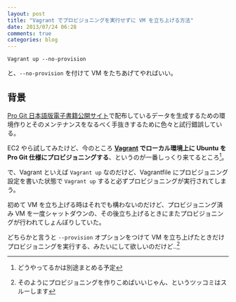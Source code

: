 ```yaml
---
layout: post
title: "Vagrant でプロビジョニングを実行せずに VM を立ち上げる方法"
date: 2013/07/24 06:28
comments: true
categories: blog
---
```


    Vagrant up --no-provision

と、`--no-provision` を付けて VM をたちあげてやればいい。

## 背景

[Pro Git 日本語版電子書籍公開サイト][20]で配布しているデータを生成するための環境作りとそのメンテナンスをなるべく手抜きするために色々と試行錯誤している。

EC2 やら試してみたけど、今のところ **[Vagrant][71] でローカル環境上に Ubuntu を Pro Git 仕様にプロビジョニングする**、というのが一番しっくり来てるところ[^01]。

で、Vagrant といえば `Vagrant up` なのだけど、Vagrantfile にプロビジョニング設定を書いた状態で `Vagrant up` すると必ずプロビジョニングが実行されてしまう。

初めて VM を立ち上げる時はそれでも構わないのだけど、プロビジョニング済み VM を一度シャットダウンの、その後立ち上げるときにまたプロビジョニングが行われてしょんぼりしていた。

どちらかと言うと `--provision` オプションをつけて VM を立ち上げたときだけプロビジョニングを実行する、みたいにして欲しいのだけど..[^02]

[20]: http://progit-ja.github.io/
[71]: http://www.vagrantup.com/

[^01]: どうやってるかは別途まとめる予定

[^02]: そのようにプロビジョニングを作りこめばいいじゃん、というツッコミはスルーします
